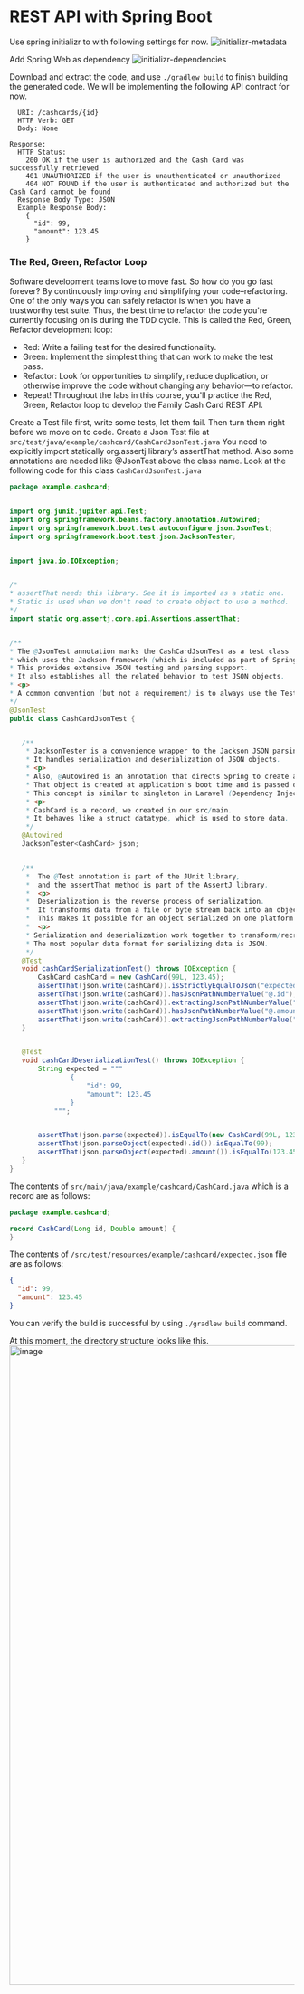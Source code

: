 # REST API with Spring Boot

Use spring initializr to with following settings for now.
![initializr-metadata](https://github.com/user-attachments/assets/344f4272-063f-4601-a98e-523302a4971c)

Add Spring Web as dependency
![initializr-dependencies](https://github.com/user-attachments/assets/d5d19114-9d31-43c6-8cca-f3c52e39864b)

Download and extract the code, and use `./gradlew build` to finish building the generated code.
We will be implementing the following API contract for now.
```Request
  URI: /cashcards/{id}
  HTTP Verb: GET
  Body: None

Response:
  HTTP Status:
    200 OK if the user is authorized and the Cash Card was successfully retrieved
    401 UNAUTHORIZED if the user is unauthenticated or unauthorized
    404 NOT FOUND if the user is authenticated and authorized but the Cash Card cannot be found
  Response Body Type: JSON
  Example Response Body:
    {
      "id": 99,
      "amount": 123.45
    }
```

### The Red, Green, Refactor Loop
Software development teams love to move fast. So how do you go fast forever? By continuously improving and simplifying your code–refactoring. One of the only ways you can safely refactor is when you have a trustworthy test suite. Thus, the best time to refactor the code you're currently focusing on is during the TDD cycle. This is called the Red, Green, Refactor development loop:
- Red: Write a failing test for the desired functionality.
- Green: Implement the simplest thing that can work to make the test pass.
- Refactor: Look for opportunities to simplify, reduce duplication, or otherwise improve the code without changing any behavior—to refactor.
- Repeat!
  Throughout the labs in this course, you'll practice the Red, Green, Refactor loop to develop the Family Cash Card REST API.

Create a Test file first, write some tests, let them fail. Then turn them right before we move on to code. Create a Json Test file at `src/test/java/example/cashcard/CashCardJsonTest.java`
You need to explicitly import statically org.assertj library’s assertThat method. Also some annotations are needed like @JsonTest above the class name.
Look at the following code for this class `CashCardJsonTest.java`
```java
package example.cashcard;


import org.junit.jupiter.api.Test;
import org.springframework.beans.factory.annotation.Autowired;
import org.springframework.boot.test.autoconfigure.json.JsonTest;
import org.springframework.boot.test.json.JacksonTester;


import java.io.IOException;


/*
* assertThat needs this library. See it is imported as a static one.
* Static is used when we don't need to create object to use a method.
*/
import static org.assertj.core.api.Assertions.assertThat;


/**
* The @JsonTest annotation marks the CashCardJsonTest as a test class
* which uses the Jackson framework (which is included as part of Spring).
* This provides extensive JSON testing and parsing support.
* It also establishes all the related behavior to test JSON objects.
* <p>
* A common convention (but not a requirement) is to always use the Test suffix for test classes.
*/
@JsonTest
public class CashCardJsonTest {


   /**
    * JacksonTester is a convenience wrapper to the Jackson JSON parsing library.
    * It handles serialization and deserialization of JSON objects.
    * <p>
    * Also, @Autowired is an annotation that directs Spring to create an object of the requested type.
    * That object is created at application's boot time and is passed on when needed anywhere.
    * This concept is similar to singleton in Laravel (Dependency Injection, here IoC)
    * <p>
    * CashCard is a record, we created in our src/main.
    * It behaves like a struct datatype, which is used to store data.
    */
   @Autowired
   JacksonTester<CashCard> json;


   /**
    *  The @Test annotation is part of the JUnit library,
    *  and the assertThat method is part of the AssertJ library.
    *  <p>
    *  Deserialization is the reverse process of serialization.
    *  It transforms data from a file or byte stream back into an object for your application.
    *  This makes it possible for an object serialized on one platform to be deserialized on a different platform.
    *  <p>
    * Serialization and deserialization work together to transform/recreate data objects to/from a portable format.
    * The most popular data format for serializing data is JSON.
    */
   @Test
   void cashCardSerializationTest() throws IOException {
       CashCard cashCard = new CashCard(99L, 123.45);
       assertThat(json.write(cashCard)).isStrictlyEqualToJson("expected.json");
       assertThat(json.write(cashCard)).hasJsonPathNumberValue("@.id");
       assertThat(json.write(cashCard)).extractingJsonPathNumberValue("@.id").isEqualTo(99);
       assertThat(json.write(cashCard)).hasJsonPathNumberValue("@.amount");
       assertThat(json.write(cashCard)).extractingJsonPathNumberValue("@.amount").isEqualTo(123.45);
   }


   @Test
   void cashCardDeserializationTest() throws IOException {
       String expected = """
               {
                   "id": 99,
                   "amount": 123.45
               }
           """;


       assertThat(json.parse(expected)).isEqualTo(new CashCard(99L, 123.45));
       assertThat(json.parseObject(expected).id()).isEqualTo(99);
       assertThat(json.parseObject(expected).amount()).isEqualTo(123.45);
   }
}
```

The contents of `src/main/java/example/cashcard/CashCard.java` which is a record are as follows:
```java
package example.cashcard;

record CashCard(Long id, Double amount) {
}
```

The contents of `/src/test/resources/example/cashcard/expected.json` file are as follows:
```json
{
  "id": 99,
  "amount": 123.45
}
```

You can verify the build is successful by using `./gradlew build` command.

At this moment, the directory structure looks like this.
<img width="1131" alt="image" src="https://github.com/user-attachments/assets/253a2a9f-5027-4dfc-a1d6-602c767925a3">